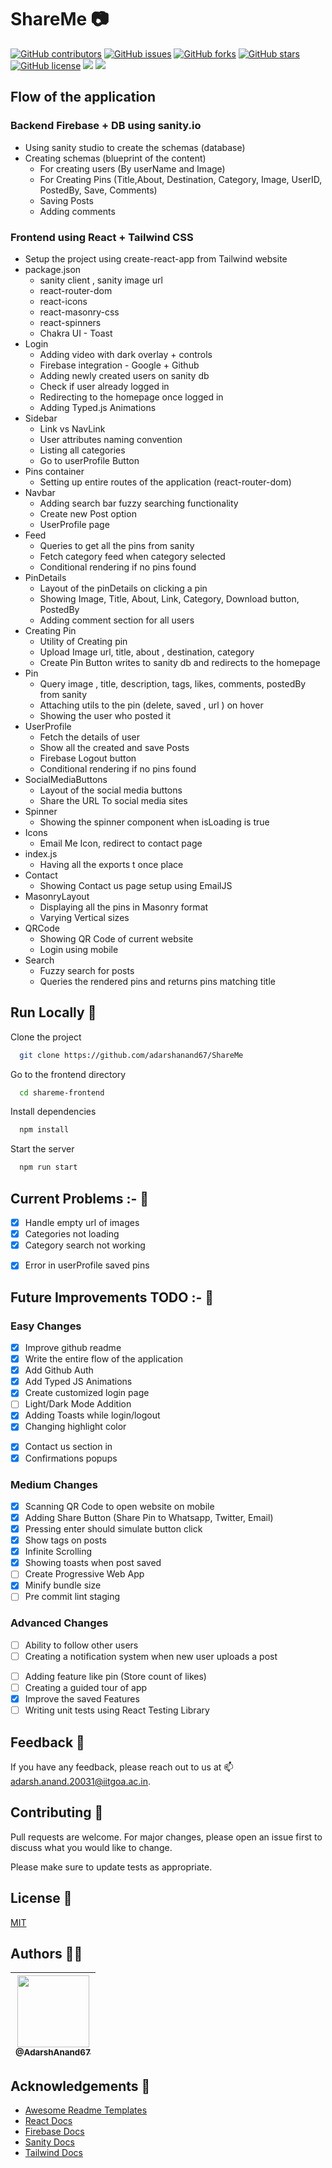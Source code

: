 # ShareMe 📷
[![GitHub contributors](https://img.shields.io/github/contributors/adarshanand67/ShareMe)](https://github.com/adarshanand67/ShareMe/contributors)
[![GitHub issues](https://img.shields.io/github/issues/adarshanand67/ShareMe)](https://github.com/adarshanand67/ShareMe/issues)
[![GitHub forks](https://img.shields.io/github/forks/adarshanand67/ShareMe)](https://github.com/adarshanand67/ShareMe/network)
[![GitHub stars](https://img.shields.io/github/stars/adarshanand67/ShareMe)](https://github.com/adarshanand67/ShareMe/stargazers)
[![GitHub license](https://img.shields.io/github/license/adarshanand67/ShareMe)](https://github.com/adarshanand67/ShareMe/blob/master/LICENSE)
<img src="https://img.shields.io/github/languages/top/adarshanand67/ShareMe">
<img src="https://img.shields.io/github/watchers/adarshanand67/ShareMe" />

## Flow of the application

### Backend Firebase + DB using sanity.io

- Using sanity studio to create the schemas (database)
- Creating schemas (blueprint of the content)
  - For creating users (By userName and Image)
  - For Creating Pins (Title,About, Destination, Category, Image, UserID, PostedBy, Save, Comments)
  - Saving Posts
  - Adding comments

### Frontend using React + Tailwind CSS

- Setup the project using create-react-app from Tailwind website
- package.json
  - sanity client , sanity image url
  - react-router-dom
  - react-icons
  - react-masonry-css
  - react-spinners
  - Chakra UI - Toast
- Login
  - Adding video with dark overlay + controls
  - Firebase integration - Google + Github
  - Adding newly created users on sanity db
  - Check if user already logged in
  - Redirecting to the homepage once logged in
  - Adding Typed.js Animations
- Sidebar
  - Link vs NavLink
  - User attributes naming convention
  - Listing all categories
  - Go to userProfile Button
- Pins container
  - Setting up entire routes of the application (react-router-dom)
- Navbar
  - Adding search bar fuzzy searching functionality
  - Create new Post option
  - UserProfile page
- Feed
  - Queries to get all the pins from sanity
  - Fetch category feed when category selected
  - Conditional rendering if no pins found
- PinDetails
  - Layout of the pinDetails on clicking a pin
  - Showing Image, Title, About, Link, Category, Download button, PostedBy
  - Adding comment section for all users
- Creating Pin
  - Utility of Creating pin
  - Upload Image url, title, about , destination, category
  - Create Pin Button writes to sanity db and redirects to the homepage
- Pin
  - Query image , title, description, tags, likes, comments, postedBy from sanity
  - Attaching utils to the pin (delete, saved , url ) on hover
  - Showing the user who posted it
- UserProfile
  - Fetch the details of user
  - Show all the created and save Posts
  - Firebase Logout button
  - Conditional rendering if no pins found
- SocialMediaButtons
  - Layout of the social media buttons
  - Share the URL To social media sites
- Spinner
  - Showing the spinner component when isLoading is true
- Icons
  - Email Me Icon, redirect to contact page
- index.js
  - Having all the exports t once place
- Contact
  - Showing Contact us page setup using EmailJS
- MasonryLayout
  - Displaying all the pins in Masonry format
  - Varying Vertical sizes
- QRCode
  - Showing QR Code of current website
  - Login using mobile
- Search
  - Fuzzy search for posts
  - Queries the rendered pins and returns pins matching title

<!-- ## Screenshots 📷 -->

<!-- ![App Screenshot](https://via.placeholder.com/468x300?text=App+Screenshot+Here) -->

## Run Locally 🚀

Clone the project

```bash
  git clone https://github.com/adarshanand67/ShareMe
```

Go to the frontend directory

```bash
  cd shareme-frontend
```

Install dependencies

```bash
  npm install
```

Start the server

```bash
  npm run start
```

<!-- ## Lessons Learned 📝

What did you learn while building this project? What challenges did you face and how did you overcome them?

- Learnt bla bla... -->

## Current Problems :- 🔧

- [x] Handle empty url of images
- [x] Categories not loading
- [x] Category search not working
<!-- - [ ] Change icons of Saving Pins -->
- [x] Error in userProfile saved pins
<!-- - [ ] Deleting Comments by users -->

## Future Improvements TODO :- 🔧

### Easy Changes

- [x] Improve github readme
- [x] Write the entire flow of the application
- [x] Add Github Auth
- [x] Add Typed JS Animations
- [x] Create customized login page
- [ ] Light/Dark Mode Addition
- [x] Adding Toasts while login/logout
- [x] Changing highlight color
<!-- - [ ] Showing confetti animation, creating a pin -->
- [x] Contact us section in
- [x] Confirmations popups
<!-- - [ ] Cutomer feedback section -->

### Medium Changes

- [x] Scanning QR Code to open website on mobile
- [x] Adding Share Button (Share Pin to Whatsapp, Twitter, Email)
- [x] Pressing enter should simulate button click
- [x] Show tags on posts
- [x] Infinite Scrolling
- [x] Showing toasts when post saved
- [ ] Create Progressive Web App
- [x] Minify bundle size
- [ ] Pre commit lint staging

### Advanced Changes

- [ ] Ability to follow other users
- [ ] Creating a notification system when new user uploads a post
<!-- - [ ] Ability to upload videos instead of images (Not possible) -->
- [ ] Adding feature like pin (Store count of likes)
- [ ] Creating a guided tour of app
- [x] Improve the saved Features
- [ ] Writing unit tests using React Testing Library

## Feedback 📝

If you have any feedback, please reach out to us at 📫 adarsh.anand.20031@iitgoa.ac.in.

## Contributing 🤝

Pull requests are welcome. For major changes, please open an issue first to discuss what you would like to change.

Please make sure to update tests as appropriate.

## License 📜

[MIT](https://choosealicense.com/licenses/mit/)

## Authors 👨‍💻

| [<img src="https://github.com/AdarshAnand67.png?size=115" width=115><br><sub>@AdarshAnand67</sub>](https://github.com/AdarshAnand67) |
| :----------------------------------------------------------------------------------------------------------------------------------: |

## Acknowledgements 🙏

- [Awesome Readme Templates](https://awesomeopensource.com/project/elangosundar/awesome-README-templates)
- [React Docs](https://reactjs.org/docs/getting-started.html)
- [Firebase Docs](https://firebase.google.com/docs)
- [Sanity Docs](https://www.sanity.io/docs)
- [Tailwind Docs](https://tailwindcss.com/docs)
